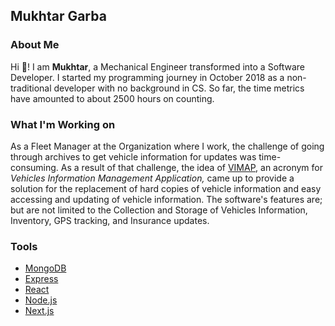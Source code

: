## Mukhtar Garba

### About Me

Hi 👋! I am **Mukhtar**, a Mechanical Engineer transformed into a Software Developer. I started my programming journey in October 2018 as a non-traditional developer with no background in CS. So far, the time metrics have amounted to about 2500 hours on counting.

### What I'm Working on

As a Fleet Manager at the Organization where I work, the challenge of going through archives to get vehicle information for updates was time-consuming.
As a result of that challenge, the idea of [VIMAP](https://www.vimap.io/), an acronym for _Vehicles Information Management Application,_ came up to provide a solution for the replacement of hard copies of vehicle information and easy accessing and updating of vehicle information. The software's features are; but are not limited to the Collection and Storage of Vehicles Information, Inventory, GPS tracking, and Insurance updates.

### Tools

* [MongoDB](https://www.mongodb.com/)
* [Express](https://expressjs.com/)
* [React](https://reactjs.org/)
* [Node.js](https://nodejs.org/en/)
* [Next.js](https://nextjs.org/)
